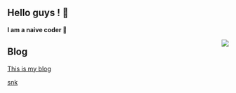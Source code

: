 ##  Hello guys !  👋

**I am a naive coder 🥶**

<img align="right" src="https://github-readme-stats.vercel.app/api?username=qianzhikang&show_icons=true&icon_color=CE1D2D&text_color=718096&bg_color=ffffff&hide_title=true" />

## Blog

[This is my blog](https://qianzhikang.github.io/blog/)

[snk](https://github.com/qianzhikang/qianzhikang/blob/output/github-contribution-grid-snake.gif)
